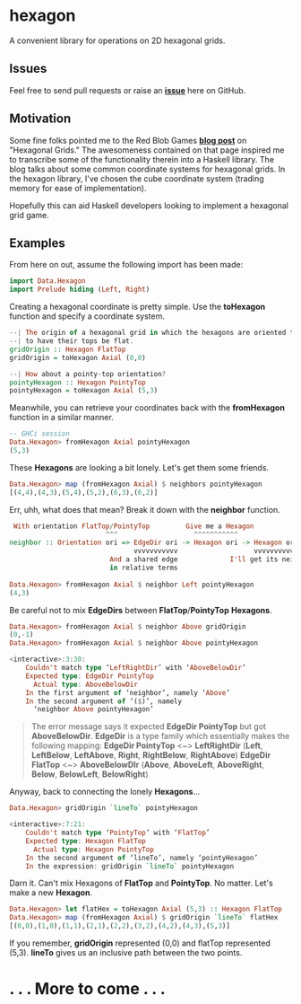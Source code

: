 hexagon
=======
A convenient library for operations on 2D hexagonal grids.

Issues
---------
Feel free to send pull requests or raise an [<i class="icon-bullseye"></i>**issue**](https://github.com/j-rock/hexagon/issues) here on GitHub.

Motivation
------------
Some fine folks pointed me to the Red Blob Games [**blog post**](http://www.redblobgames.com/grids/hexagons/#hex-to-pixel) on "Hexagonal Grids." The awesomeness contained on that page inspired me to transcribe some of the functionality therein into a Haskell library. The blog talks about some common coordinate systems for hexagonal grids. In the hexagon library, I've chosen the cube coordinate system (trading memory for ease of implementation).

Hopefully this can aid Haskell developers looking to implement a hexagonal grid game.

Examples
-------------
From here on out, assume the following import has been made:
```haskell
import Data.Hexagon
import Prelude hiding (Left, Right)
```

Creating a hexagonal coordinate is pretty simple. Use the **toHexagon** function and specify a coordinate system.
```haskell
--| The origin of a hexagonal grid in which the hexagons are oriented to
--| to have their tops be flat.
gridOrigin :: Hexagon FlatTop
gridOrigin = toHexagon Axial (0,0)

--| How about a pointy-top orientation?
pointyHexagon :: Hexagon PointyTop
pointyHexagon = toHexagon Axial (5,3)
```
Meanwhile, you can retrieve your coordinates back with the **fromHexagon** function in a similar manner.
```haskell
-- GHCi session
Data.Hexagon> fromHexagon Axial pointyHexagon
(5,3)
```
These **Hexagons** are looking a bit lonely. Let's get them some friends.
```haskell
Data.Hexagon> map (fromHexagon Axial) $ neighbors pointyHexagon
[(4,4),(4,3),(5,4),(5,2),(6,3),(6,2)]
```
Err, uhh, what does that mean? Break it down with the **neighbor** function.
```haskell
 With orientation FlatTop/PointyTop         Give me a Hexagon
                        ^^^                   ^^^^^^^^^^^
neighbor :: Orientation ori => EdgeDir ori -> Hexagon ori -> Hexagon ori
                               vvvvvvvvvvv                   vvvvvvvvvvv
                         And a shared edge             I'll get its neighbor
                         in relative terms
                         
Data.Hexagon> fromHexagon Axial $ neighbor Left pointyHexagon
(4,3)
```
Be careful not to mix **EdgeDirs** between **FlatTop**/**PointyTop** **Hexagons**.
```haskell
Data.Hexagon> fromHexagon Axial $ neighbor Above gridOrigin
(0,-1)
Data.Hexagon> fromHexagon Axial $ neighbor Above pointyHexagon

<interactive>:3:30:
    Couldn't match type ‘LeftRightDir’ with ‘AboveBelowDir’
    Expected type: EdgeDir PointyTop
      Actual type: AboveBelowDir
    In the first argument of ‘neighbor’, namely ‘Above’
    In the second argument of ‘($)’, namely
      ‘neighbor Above pointyHexagon’
```
> The error message says it expected **EdgeDir PointyTop** but got **AboveBelowDir**.
> **EdgeDir** is a type family which essentially makes the following mapping:
> **EdgeDir PointyTop** <~> **LeftRightDir** (**Left**, **LeftBelow**, **LeftAbove**, **Right**, **RightBelow**, **RightAbove**)
> **EdgeDir FlatTop** <~> **AboveBelowDIr** (**Above**, **AboveLeft**, **AboveRight**, **Below**, **BelowLeft**, **BelowRight**)

Anyway, back to connecting the lonely **Hexagons**...
```haskell
Data.Hexagon> gridOrigin `lineTo` pointyHexagon

<interactive>:7:21:
    Couldn't match type ‘PointyTop’ with ‘FlatTop’
    Expected type: Hexagon FlatTop
      Actual type: Hexagon PointyTop
    In the second argument of ‘lineTo’, namely ‘pointyHexagon’
    In the expression: gridOrigin `lineTo` pointyHexagon
```
Darn it. Can't mix Hexagons of **FlatTop** and **PointyTop**. No matter. Let's make a new **Hexagon**.
```haskell
Data.Hexagon> let flatHex = toHexagon Axial (5,3) :: Hexagon FlatTop
Data.Hexagon> map (fromHexagon Axial) $ gridOrigin `lineTo` flatHex
[(0,0),(1,0),(1,1),(2,1),(2,2),(3,2),(4,2),(4,3),(5,3)]
```
If you remember, **gridOrigin** represented (0,0) and flatTop represented (5,3). **lineTo** gives us an inclusive path between the two points.

# . . . More to come . . .

